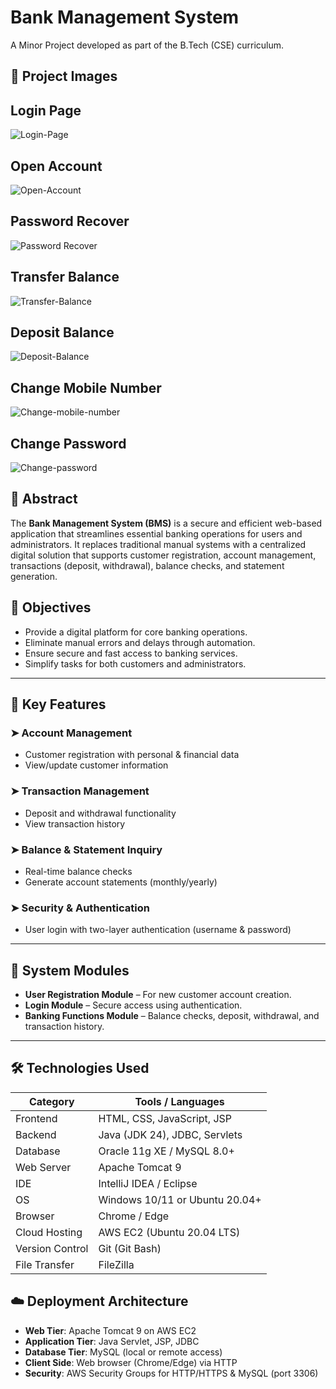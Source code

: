 # Bank Management System

A Minor Project developed as part of the B.Tech (CSE) curriculum.

## 📸 Project Images

## Login Page
![Login-Page](src/main/webapp/img/Login-Page.png)

## Open Account
![Open-Account](src/main/webapp/img/Open-Account.png)

## Password Recover
![Password Recover](src/main/webapp/img/Password-Recover.png)

## Transfer Balance
![Transfer-Balance](src/main/webapp/img/Transfer-Balance.png)

## Deposit Balance
![Deposit-Balance](src/main/webapp/img/Deposit-Balance.png)

## Change Mobile Number
![Change-mobile-number](src/main/webapp/img/Change-mobile-number.png)

## Change Password
![Change-password](src/main/webapp/img/Change-password.png)



## 📘 Abstract

The **Bank Management System (BMS)** is a secure and efficient web-based application that streamlines essential banking operations for users and administrators. It replaces traditional manual systems with a centralized digital solution that supports customer registration, account management, transactions (deposit, withdrawal), balance checks, and statement generation.


## 🎯 Objectives

- Provide a digital platform for core banking operations.
- Eliminate manual errors and delays through automation.
- Ensure secure and fast access to banking services.
- Simplify tasks for both customers and administrators.

---

## 🔑 Key Features

### ➤ Account Management
- Customer registration with personal & financial data
- View/update customer information

### ➤ Transaction Management
- Deposit and withdrawal functionality
- View transaction history

### ➤ Balance & Statement Inquiry
- Real-time balance checks
- Generate account statements (monthly/yearly)

### ➤ Security & Authentication
- User login with two-layer authentication (username & password)

---

## 🧩 System Modules

- **User Registration Module** – For new customer account creation.
- **Login Module** – Secure access using authentication.
- **Banking Functions Module** – Balance checks, deposit, withdrawal, and transaction history.

---

## 🛠️ Technologies Used

| Category        | Tools / Languages                          |
|----------------|---------------------------------------------|
| Frontend       | HTML, CSS, JavaScript, JSP                  |
| Backend        | Java (JDK 24), JDBC, Servlets               |
| Database       | Oracle 11g XE / MySQL 8.0+                  |
| Web Server     | Apache Tomcat 9                             |
| IDE            | IntelliJ IDEA / Eclipse                     |
| OS             | Windows 10/11 or Ubuntu 20.04+              |
| Browser        | Chrome / Edge                               |
| Cloud Hosting  | AWS EC2 (Ubuntu 20.04 LTS)                  |
| Version Control| Git (Git Bash)                              |
| File Transfer  | FileZilla                                   |


## ☁️ Deployment Architecture

- **Web Tier**: Apache Tomcat 9 on AWS EC2
- **Application Tier**: Java Servlet, JSP, JDBC
- **Database Tier**: MySQL (local or remote access)
- **Client Side**: Web browser (Chrome/Edge) via HTTP
- **Security**: AWS Security Groups for HTTP/HTTPS & MySQL (port 3306)

